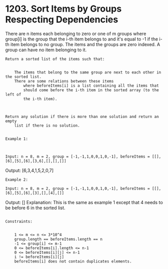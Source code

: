 # 1203. Sort Items by Groups Respecting Dependencies

There are n items each belonging to zero or one
        of m groups where group[i] is the group that the
        i-th item belongs to and it's equal to -1 if the
        i-th item belongs to no group. The items and the groups are zero indexed. A
        group can have no item belonging to it.

    Return a sorted list of the items such that:

    
        The items that belong to the same group are next to each other in the sorted list.
        There are some relations between these items
            where beforeItems[i] is a list containing all the items that
            should come before the i-th item in the sorted array (to the left of
            the i-th item).
        
    

    Return any solution if there is more than one solution and return an empty
        list if there is no solution.

     
    Example 1:

    

    Input: n = 8, m = 2, group = [-1,-1,1,0,0,1,0,-1], beforeItems = [[],[6],[5],[6],[3,6],[],[],[]]
Output: [6,3,4,1,5,2,0,7]

    Example 2:

    Input: n = 8, m = 2, group = [-1,-1,1,0,0,1,0,-1], beforeItems = [[],[6],[5],[6],[3],[],[4],[]]
Output: []
Explanation: This is the same as example 1 except that 4 needs to be before 6 in the sorted list.

     
    Constraints:

    
        1 <= m <= n <= 3*10^4
        group.length == beforeItems.length == n
        -1 <= group[i] <= m-1
        0 <= beforeItems[i].length <= n-1
        0 <= beforeItems[i][j] <= n-1
        i != beforeItems[i][j]
        beforeItems[i] does not contain duplicates elements.